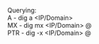 Querying:  
A - dig a <IP/Domain>  
MX - dig mx <IP/Domain> @<DNS>  
PTR - dig -x <IP/Domain> @<DNS>
